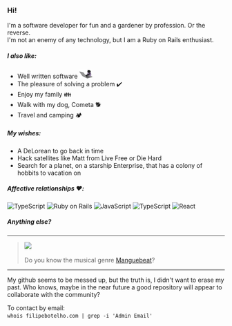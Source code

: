 ### Hi!
I'm a software developer for fun and a gardener by profession. Or the reverse.\
I'm not an enemy of any technology, but I am a Ruby on Rails enthusiast.

##### I also like:
- Well written software <img src="https://raw.githubusercontent.com/HolyZheng/holyZheng-blog/master/images/coding.gif" width="30" alt="coding cat">
- The pleasure of solving a problem :heavy_check_mark:
- Enjoy my family :family:
- Walk with my dog, Cometa :dog2:
- Travel and camping 🏕️

##### My wishes:
- A DeLorean to go back in time
- Hack satellites like Matt from Live Free or Die Hard
- Search for a planet, on a starship Enterprise, that has a colony of hobbits to vacation on

##### Affective relationships ❤️:
<div class="flex">
  <img src="https://img.shields.io/badge/-ruby-cb0910?&style=for-the-badge&logo=ruby&logoColor=white" alt="TypeScript" />
  <img src="https://img.shields.io/badge/-Ruby%20on%20Rails-cb0910?&style=for-the-badge&logo=ruby-on-rails&logoColor=white" alt="Ruby on Rails" />
  <img src="https://img.shields.io/badge/JavaScript-F7DF1E?style=for-the-badge&logo=javascript&logoColor=black" alt="JavaScript" />
  <img src="https://img.shields.io/badge/TypeScript-007ACC?style=for-the-badge&logo=typescript&logoColor=white" alt="TypeScript" />
  <img src="https://img.shields.io/badge/-React-61DAFB?&style=for-the-badge&logo=react&logoColor=black" alt="React" />
</div>

##### Anything else?

---

> <img src="https://upload.wikimedia.org/wikipedia/commons/d/dd/Music_font_awesome.svg" width="32">
>
> Do you know the musical genre [Manguebeat](https://open.spotify.com/playlist/630UFTEXZPxnRmG7mdqGgW)?
---

My github seems to be messed up, but the truth is, I didn't want to erase my past. Who knows, maybe in the near future a good repository will appear to collaborate with the community?

To contact by email:\
`whois filipebotelho.com | grep -i 'Admin Email'`

<!--
**filipedesousab/filipedesousab** is a ✨ _special_ ✨ repository because its `README.md` (this file) appears on your GitHub profile.

Here are some ideas to get you started:

- 🔭 I’m currently working on ...
- 🌱 I’m currently learning ...
- 👯 I’m looking to collaborate on ...
- 🤔 I’m looking for help with ...
- 💬 Ask me about ...
- 📫 How to reach me: ...
- 😄 Pronouns: ...
- ⚡ Fun fact: ...
-->
